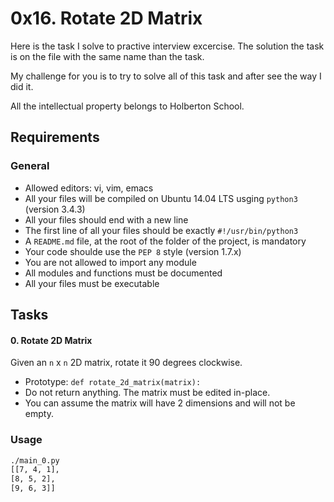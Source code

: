 # 0x16. Rotate 2D Matrix

Here is the task I solve to practive interview excercise. The solution the task is on the file with the same name than the task.

My challenge for you is to try to solve all of this task and after see the way I did it.

All the intellectual property belongs to Holberton School.

## Requirements
### General
* Allowed editors: vi, vim, emacs
* All your files will be compiled on Ubuntu 14.04 LTS usging `python3` (version 3.4.3)
* All your files should end with a new line
* The first line of all your files should be exactly `#!/usr/bin/python3`
* A `README.md` file, at the root of the folder of the project, is mandatory
* Your code shoulde use the `PEP 8` style (version 1.7.x)
* You are not allowed to import any module
* All modules and functions must be documented
* All your files must be executable

## Tasks
#### 0. Rotate 2D Matrix
Given an `n` x `n` 2D matrix, rotate it 90 degrees clockwise.

- Prototype: `def rotate_2d_matrix(matrix):`
- Do not return anything. The matrix must be edited in-place.
- You can assume the matrix will have 2 dimensions and will not be empty.

### Usage
```bash
./main_0.py
[[7, 4, 1],
[8, 5, 2],
[9, 6, 3]]
```

